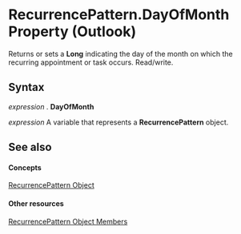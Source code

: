 
# RecurrencePattern.DayOfMonth Property (Outlook)

Returns or sets a  **Long** indicating the day of the month on which the recurring appointment or task occurs. Read/write.


## Syntax

 _expression_ . **DayOfMonth**

 _expression_ A variable that represents a **RecurrencePattern** object.


## See also


#### Concepts


[RecurrencePattern Object](36c098f7-59fb-879a-5173-ed0260d13fa4.md)
#### Other resources


[RecurrencePattern Object Members](d282fdb2-2b6d-983d-fe5f-698113d35f89.md)
